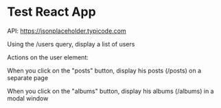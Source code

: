 # Test React App

API: https://jsonplaceholder.typicode.com

Using the /users query, display a list of users

Actions on the user element:

When you click on the "posts" button, display his posts (/posts) on a separate page

When you click on the "albums" button, display his albums (/albums) in a modal window
